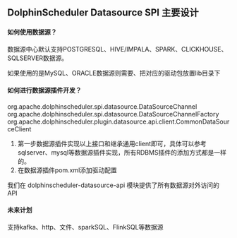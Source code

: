 ## DolphinScheduler Datasource SPI 主要设计

#### 如何使用数据源？

数据源中心默认支持POSTGRESQL、HIVE/IMPALA、SPARK、CLICKHOUSE、SQLSERVER数据源。

如果使用的是MySQL、ORACLE数据源则需要、把对应的驱动包放置lib目录下

#### 如何进行数据源插件开发？

org.apache.dolphinscheduler.spi.datasource.DataSourceChannel
org.apache.dolphinscheduler.spi.datasource.DataSourceChannelFactory
org.apache.dolphinscheduler.plugin.datasource.api.client.CommonDataSourceClient

1. 第一步数据源插件实现以上接口和继承通用client即可，具体可以参考sqlserver、mysql等数据源插件实现，所有RDBMS插件的添加方式都是一样的。
2. 在数据源插件pom.xml添加驱动配置

我们在 dolphinscheduler-datasource-api 模块提供了所有数据源对外访问的 API

#### **未来计划**

支持kafka、http、文件、sparkSQL、FlinkSQL等数据源

